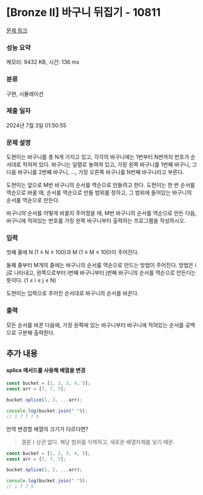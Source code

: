 # [Bronze II] 바구니 뒤집기 - 10811

[문제 링크](https://www.acmicpc.net/problem/10811)

### 성능 요약

메모리: 9432 KB, 시간: 136 ms

### 분류

구현, 시뮬레이션

### 제출 일자

2024년 7월 3일 01:50:55

### 문제 설명

<p>도현이는 바구니를 총 N개 가지고 있고, 각각의 바구니에는 1번부터 N번까지 번호가 순서대로 적혀져 있다. 바구니는 일렬로 놓여져 있고, 가장 왼쪽 바구니를 1번째 바구니, 그 다음 바구니를 2번째 바구니, ..., 가장 오른쪽 바구니를 N번째 바구니라고 부른다. </p>

<p>도현이는 앞으로 M번 바구니의 순서를 역순으로 만들려고 한다. 도현이는 한 번 순서를 역순으로 바꿀 때, 순서를 역순으로 만들 범위를 정하고, 그 범위에 들어있는 바구니의 순서를 역순으로 만든다.</p>

<p>바구니의 순서를 어떻게 바꿀지 주어졌을 때, M번 바구니의 순서를 역순으로 만든 다음, 바구니에 적혀있는 번호를 가장 왼쪽 바구니부터 출력하는 프로그램을 작성하시오.</p>

### 입력

 <p>첫째 줄에 N (1 ≤ N ≤ 100)과 M (1 ≤ M ≤ 100)이 주어진다.</p>

<p>둘째 줄부터 M개의 줄에는 바구니의 순서를 역순으로 만드는 방법이 주어진다. 방법은 i j로 나타내고, 왼쪽으로부터 i번째 바구니부터 j번째 바구니의 순서를 역순으로 만든다는 뜻이다. (1 ≤ i ≤ j ≤ N)</p>

<p>도현이는 입력으로 주어진 순서대로 바구니의 순서를 바꾼다.</p>

### 출력

 <p>모든 순서를 바꾼 다음에, 가장 왼쪽에 있는 바구니부터 바구니에 적혀있는 순서를 공백으로 구분해 출력한다.</p>

## 추가 내용

#### splice 메서드를 사용해 배열을 변경

```javascript
const bucket = [1, 2, 3, 4, 5];
const arr = [7, 7, 7];

bucket.splice(1, 3, ...arr);

console.log(bucket.join(" "));
// 1 7 7 7 5
```

만약 변경할 배열의 크기가 다르다면?<br>

> 결론 ) 상관 없다. 해당 범위를 삭제하고, 새로운 배열자체를 넣기 때문.

```javascript
const bucket = [1, 2, 3, 4, 5];
const arr = [7, 7, 7];

bucket.splice(1, 2, ...arr);

console.log(bucket.join(" "));
// 1 7 7 5
```
